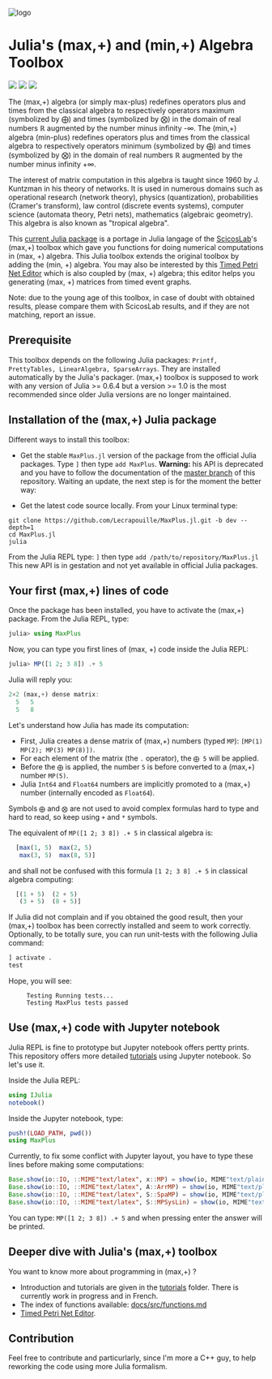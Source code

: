 ![logo](https://lecrapouille.github.io/icons/juliamaxplus.png)

# Julia's (max,+) and (min,+) Algebra Toolbox

[![](https://travis-ci.org/Lecrapouille/MaxPlus.jl.svg?branch=master)](https://travis-ci.org/Lecrapouille/MaxPlus.jl)
[![](https://coveralls.io/repos/github/Lecrapouille/MaxPlus.jl/badge.svg?branch=master)](https://coveralls.io/github/Lecrapouille/MaxPlus.jl?branch=master)
[![](https://codecov.io/gh/Lecrapouille/MaxPlus.jl/branch/master/graph/badge.svg)](https://codecov.io/gh/Lecrapouille/MaxPlus.jl)

The (max,+) algebra (or simply max-plus) redefines operators plus and times from
the classical algebra to respectively operators maximum (symbolized by ⨁) and
times (symbolized by ⨂) in the domain of real numbers ℝ augmented by the number
minus infinity -∞. The (min,+) algebra (min-plus) redefines operators plus and
times from the classical algebra to respectively operators minimum (symbolized
by ⨁) and times (symbolized by ⨂) in the domain of real numbers ℝ augmented by
the number minus infinity +∞.

The interest of matrix computation in this algebra is taught since 1960 by
J. Kuntzman in his theory of networks. It is used in numerous domains such as
operational research (network theory), physics (quantization), probabilities
(Cramer's transform), law control (discrete events systems), computer science
(automata theory, Petri nets), mathematics (algebraic geometry). This algebra is
also known as "tropical algebra".

This [current Julia package](https://github.com/Lecrapouille/MaxPlus.jl) is a
portage in Julia langage of the [ScicosLab](http://www.scicoslab.org/)'s (max,+)
toolbox which gave you functions for doing numerical computations in (max, +)
algebra. This Julia toolbox extends the original toolbox by adding the (min, +)
algebra. You may also be interested by this [Timed Petri Net
Editor](https://github.com/Lecrapouille/TimedPetriNetEditor) which is also
coupled by (max, +) algebra; this editor helps you generating (max, +) matrices
from timed event graphs.

Note: due to the young age of this toolbox, in case of doubt with obtained
results, please compare them with ScicosLab results, and if they are not
matching, report an issue.

## Prerequisite

This toolbox depends on the following Julia packages: `Printf, PrettyTables,
LinearAlgebra, SparseArrays`. They are installed automatically by the Julia's
packager. (max,+) toolbox is supposed to work with any version of Julia >=
0.6.4 but a version >= 1.0 is the most recommended since older Julia versions
are no longer maintained.

## Installation of the (max,+) Julia package

Different ways to install this toolbox:

- Get the stable `MaxPlus.jl` version of the package from the official Julia
  packages. Type `]` then type `add MaxPlus`. **Warning:** his API is deprecated
  and you have to follow the documentation of the [master
  branch](https://github.com/Lecrapouille/MaxPlus.jl/tree/master) of this
  repository. Waiting an update, the next step is for the moment the better way:

- Get the latest code source locally. From your Linux terminal type:
```
git clone https://github.com/Lecrapouille/MaxPlus.jl.git -b dev --depth=1
cd MaxPlus.jl
julia
```

From the Julia REPL type: `]` then type `add /path/to/repository/MaxPlus.jl`
This new API is in gestation and not yet available in official Julia packages.

## Your first (max,+) lines of code

Once the package has been installed, you have to activate the (max,+) package.
From the Julia REPL, type:

```julia
julia> using MaxPlus
```

Now, you can type you first lines of (max, +) code inside the Julia REPL:

```julia
julia> MP([1 2; 3 8]) .+ 5
```

Julia will reply you:

```julia
2×2 (max,+) dense matrix:
  5   5
  5   8
```

Let's understand how Julia has made its computation:
- First, Julia creates a dense matrix of (max,+) numbers (typed `MP`): `[MP(1)
  MP(2); MP(3) MP(8)])`.
- For each element of the matrix (the `.` operator), the `⨁ 5` will be applied.
- Before the `⨁` is applied, the number `5` is before converted to a (max,+)
  number `MP(5)`.
- Julia `Int64` and `Float64` numbers are implicitly promoted to a (max,+)
  number (internally encoded as `Float64`).

Symbols `⨁` and `⨂` are not used to avoid complex formulas hard to type and hard
to read, so keep using `+` and `*` symbols.

The equivalent of `MP([1 2; 3 8]) .+ 5` in classical algebra is:
```julia
  [max(1, 5)  max(2, 5)
   max(3, 5)  max(8, 5)]
```

and shall not be confused with this formula `[1 2; 3 8] .+ 5` in classical algebra
computing:
```julia
  [(1 + 5)  (2 + 5)
   (3 + 5)  (8 + 5)]
```

If Julia did not complain and if you obtained the good result, then your (max,+)
toolbox has been correctly installed and seem to work correctly. Optionally, to
be totally sure, you can run unit-tests with the following Julia command:

```julia
] activate .
test
```

Hope, you will see:
```
     Testing Running tests...
     Testing MaxPlus tests passed 
```

## Use (max,+) code with Jupyter notebook

Julia REPL is fine to prototype but Jupyter notebook offers pertty prints.
This repository offers more detailed [tutorials](tutorial) using Jupyter notebook.
So let's use it.

Inside the Julia REPL:
```julia
using IJulia
notebook()
```

Inside the Jupyter notebook, type:
```julia
push!(LOAD_PATH, pwd())
using MaxPlus
```

Currently, to fix some conflict with Jupyter layout, you have to type these lines before making some computations:
```julia
Base.show(io::IO, ::MIME"text/latex", x::MP) = show(io, MIME"text/plain", x)
Base.show(io::IO, ::MIME"text/latex", A::ArrMP) = show(io, MIME"text/plain", A)
Base.show(io::IO, ::MIME"text/latex", S::SpaMP) = show(io, MIME"text/plain", S)
Base.show(io::IO, ::MIME"text/latex", S::MPSysLin) = show(io, MIME"text/plain", S)
```

You can type: `MP([1 2; 3 8]) .+ 5` and when pressing enter the answer will be printed.

## Deeper dive with Julia's (max,+) toolbox

You want to know more about programming in (max,+) ? 
* Introduction and tutorials are given in the [tutorials](tutorial) folder. There is currently work in progress and in French.
* The index of functions available: [docs/src/functions.md](docs/src/functions.md)
* [Timed Petri Net Editor](https://github.com/Lecrapouille/TimedPetriNetEditor).

## Contribution

Feel free to contribute and particurlarly, since I'm more a C++ guy, to help reworking the code using more Julia formalism.
